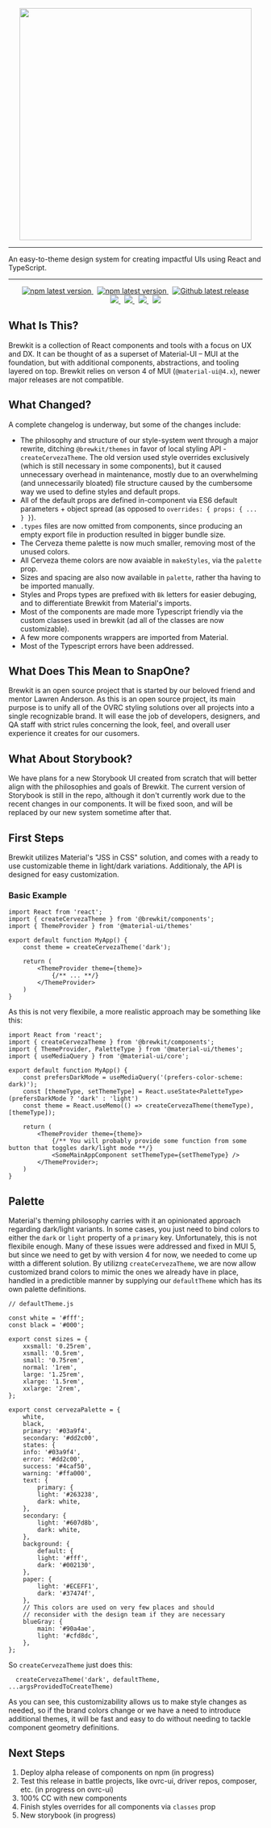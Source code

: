 <p align="center">
  <img width="460" src=".build/storybook/assets/images/brewkit-logo.png">
</p>

---

An easy-to-theme design system for creating impactful UIs using React and TypeScript.

---

<p align="center">
    <a href="https://www.npmjs.com/package/@brewkit/components">
        <img alt="npm latest version" src="https://img.shields.io/npm/v/@brewkit/components/latest.svg?label=@brewkit/components&logo=npm" />
    </a>
    &nbsp;
    <a href="https://www.npmjs.com/package/@brewkit/themes">
        <img alt="npm latest version" src="https://img.shields.io/npm/v/@brewkit/themes/latest.svg?label=@brewkit/themes&logo=npm" />
    </a>
    &nbsp;
    <a href="https://GitHub.com/brewkit/components/releases/">
        <img alt="Github latest release" src="https://img.shields.io/github/release/brewkit/components.svg?logo=github" />
    </a>
    <br />
    <a href="https://brewkit.dev">
        <img src="https://img.shields.io/website?down_message=offline&label=brewkit.dev&up_message=online&url=https%3A%2F%2Fbrewkit.dev" />
    </a>
    &nbsp;
    <a href="https://github.com/brewkit/components/blob/main/LICENSE">
        <img src="https://img.shields.io/badge/license-MIT-blue.svg" />
    </a>
    &nbsp;
    <a href="https://v4.mui.com/">
        <img src="https://img.shields.io/static/v1?label=MUI&message=v4&color=blue&logo=materialui" />
    </a>
    &nbsp;
    <a href="https://github.com/storybookjs/storybook">
        <img src="https://cdn.jsdelivr.net/gh/storybookjs/brand@master/badge/badge-storybook.svg" />
    </a>
</p>


## What Is This?

Brewkit is a collection of React components and tools with a focus on UX and DX. It can be thought of as a superset of
Material-UI – MUI at the foundation, but with additional components, abstractions, and tooling layered on top.
Brewkit relies on verson 4 of MUI (`@material-ui@4.x`), newer major releases are not compatible.


## What Changed?

A complete changelog is underway, but some of the changes include:

- The philosophy and structure of our style-system went through a major rewrite, ditching `@brewkit/themes` in favor of local styling API - `createCervezaTheme`. The old version used style overrides exclusively (which is still necessary in some components), but it caused unnecessary overhead in maintenance, mostly due to an overwhelming (and unnecessarily bloated) file structure caused by the cumbersome way we used to define styles and default props.
- All of the default props are defined in-component via ES6 default parameters + object spread (as opposed to `overrides: { props: { ... } }`).
- `.types` files are now omitted from components, since producing an empty export file in production resulted in bigger bundle size.
- The Cerveza theme palette is now much smaller, removing most of the unused colors.
- All Cerveza theme colors are now avaiable in `makeStyles`, via the `palette` prop.
- Sizes and spacing are also now available in `palette`, rather tha having to be imported manually.
- Styles and Props types are prefixed with `Bk` letters for easier debuging, and to differentiate Brewkit from Material's imports.
- Most of the components are made more Typescript friendly via the custom classes used in brewkit (ad all of the classes are now customizable).
- A few more components wrappers are imported from Material.
- Most of the Typescript errors have been addressed.


## What Does This Mean to SnapOne?

Brewkit is an open source project that is started by our beloved friend and mentor Lawren Anderson. As this is an open source project, its main purpose is to unify all of the OVRC styling solutions over all projects into a single recognizable brand. It will ease the job of developers, designers, and QA staff with strict rules concerning the look, feel, and overall user experience it creates for our cusomers.


## What About Storybook?

We have plans for a new Storybook UI created from scratch that will better align with the philosophies and goals of Brewkit. The current version of Storybook is still in the repo, although it don't currently work due to the recent changes in our components. It will be fixed soon, and will be replaced by our new system sometime after that.


## First Steps

Brewkit utilizes Material's "JSS in CSS" solution, and comes with a ready to use customizable theme in light/dark variations. Additionaly, the API is designed for easy customization.


### Basic Example

```tsx
import React from 'react';
import { createCervezaTheme } from '@brewkit/components';
import { ThemeProvider } from '@material-ui/themes'

export default function MyApp() {
    const theme = createCervezaTheme('dark');

    return (
        <ThemeProvider theme={theme}>
            {/** ... **/}
        </ThemeProvider>
    )
}

```

As this is not very flexibile, a more realistic approach may be something like this:

```tsx
import React from 'react';
import { createCervezaTheme } from '@brewkit/components';
import { ThemeProvider, PaletteType } from '@material-ui/themes';
import { useMediaQuery } from '@material-ui/core';

export default function MyApp() {
    const prefersDarkMode = useMediaQuery('(prefers-color-scheme: dark)');
    const [themeType, setThemeType] = React.useState<PaletteType>(prefersDarkMode ? 'dark' : 'light')
    const theme = React.useMemo(() => createCervezaTheme(themeType), [themeType]);

    return (
        <ThemeProvider theme={theme}>
            {/** You will probably provide some function from some button that toggles dark/light mode **/}
            <SomeMainAppComponent setThemeType={setThemeType} />
        </ThemeProvider>;
    )
}
```


## Palette

Material's theming philosophy carries with it an opinionated approach regarding dark/light variants. In some cases, you just need to bind colors to either the `dark` or `light` property of a `primary` key. Unfortunately, this is not flexibile enough. Many of these issues were addressed and fixed in MUI 5, but since we need to get by with version 4 for now, we needed to come up witth a different solution. By utilizng `createCervezaTheme`, we are now allow customized brand colors to mimic the ones we already have in place, handled in a predictible manner by supplying our `defaultTheme` which has its own palette definitions.

```tsx
// defaultTheme.js

const white = '#fff';
const black = '#000';

export const sizes = {
    xxsmall: '0.25rem',
    xsmall: '0.5rem',
    small: '0.75rem',
    normal: '1rem',
    large: '1.25rem',
    xlarge: '1.5rem',
    xxlarge: '2rem',
};

export const cervezaPalette = {
    white,
    black,
    primary: '#03a9f4',
    secondary: '#dd2c00',
    states: {
    info: '#03a9f4',
    error: '#dd2c00',
    success: '#4caf50',
    warning: '#ffa000',
    text: {
        primary: {
        light: '#263238',
        dark: white,
    },
    secondary: {
        light: '#607d8b',
        dark: white,
    },
    background: {
        default: {
        light: '#fff',
        dark: '#002130',
    },
    paper: {
        light: '#ECEFF1',
        dark: '#37474f',
    },
    // This colors are used on very few places and should
    // reconsider with the design team if they are necessary
    blueGray: {
        main: '#90a4ae',
        light: '#cfd8dc',
    },
};

```

So `createCervezaTheme` just does this:

```tsx
  createCervezaTheme('dark', defaultTheme, ...argsProvidedToCreateTheme)
```

As you can see, this customizability allows us to make style changes as needed, so if the brand colors change or we have a need to introduce additional themes, it will be fast and easy to do without needing to tackle component geometry definitions.


## Next Steps

 1. Deploy alpha release of components on npm (in progress)
 2. Test this release in battle projects, like ovrc-ui, driver repos, composer, etc. (in progress on ovrc-ui)
 3. 100% CC with new components
 4. Finish styles overrides for all components via `classes` prop
 5. New storybook (in progress)
